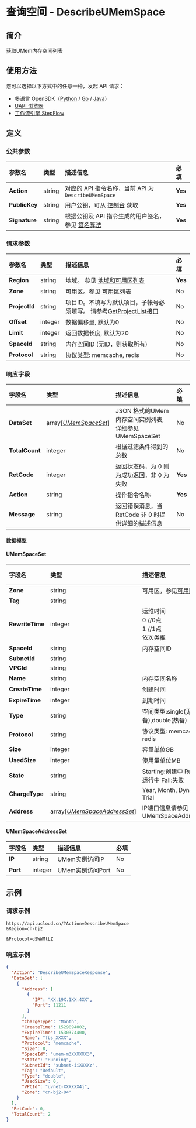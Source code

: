 # 查询空间 - DescribeUMemSpace

## 简介

获取UMem内存空间列表





## 使用方法

您可以选择以下方式中的任意一种，发起 API 请求：
- 多语言 OpenSDK（[Python](https://github.com/ucloud/ucloud-sdk-python3) / [Go](https://github.com/ucloud/ucloud-sdk-go) / [Java](https://github.com/ucloud/ucloud-sdk-java)）
- [UAPI 浏览器](https://console.ucloud.cn/uapi/detail?id=DescribeUMemSpace)
- [工作流引擎 StepFlow](https://console.ucloud.cn/stepflow/manage/)

## 定义

### 公共参数

| 参数名 | 类型 | 描述信息 | 必填 |
|:---|:---|:---|:---|
| **Action**     | string  | 对应的 API 指令名称，当前 API 为 `DescribeUMemSpace`                        | **Yes** |
| **PublicKey**  | string  | 用户公钥，可从 [控制台](https://console.ucloud.cn/uapi/apikey) 获取                                             | **Yes** |
| **Signature**  | string  | 根据公钥及 API 指令生成的用户签名，参见 [签名算法](api/summary/signature.md)  | **Yes** |

### 请求参数

| 参数名 | 类型 | 描述信息 | 必填 |
|:---|:---|:---|:---|
| **Region** | string | 地域。 参见 [地域和可用区列表](api/summary/regionlist) |**Yes**|
| **Zone** | string | 可用区。参见 [可用区列表](api/summary/regionlist) |No|
| **ProjectId** | string | 项目ID。不填写为默认项目，子帐号必须填写。 请参考[GetProjectList接口](api/summary/get_project_list) |No|
| **Offset** | integer | 数据偏移量, 默认为0 |No|
| **Limit** | integer | 返回数据长度, 默认为20 |No|
| **SpaceId** | string | 内存空间ID (无ID，则获取所有) |No|
| **Protocol** | string | 协议类型: memcache, redis |No|

### 响应字段

| 字段名 | 类型 | 描述信息 | 必填 |
|:---|:---|:---|:---|
| **DataSet** | array[[*UMemSpaceSet*](#UMemSpaceSet)] | JSON 格式的UMem内存空间实例列表, 详细参见 UMemSpaceSet |No|
| **TotalCount** | integer | 根据过滤条件得到的总数 |No|
| **RetCode** | integer | 返回状态码，为 0 则为成功返回，非 0 为失败 |**Yes**|
| **Action** | string | 操作指令名称 |**Yes**|
| **Message** | string | 返回错误消息，当 RetCode 非 0 时提供详细的描述信息 |No|

#### 数据模型


#### UMemSpaceSet

| 字段名 | 类型 | 描述信息 | 必填 |
|:---|:---|:---|:---|
| **Zone** | string | 可用区，参见[可用区列表](api/summary/regionlist) |No|
| **Tag** | string |  |**Yes**|
| **RewriteTime** | integer | 运维时间<br />0   //0点<br />1   //1点<br />依次类推 |**Yes**|
| **SpaceId** | string | 内存空间ID |No|
| **SubnetId** | string |  |No|
| **VPCId** | string |  |No|
| **Name** | string | 内存空间名称 |No|
| **CreateTime** | integer | 创建时间 |No|
| **ExpireTime** | integer | 到期时间 |No|
| **Type** | string | 空间类型:single(无热备),double(热备) |No|
| **Protocol** | string | 协议类型: memcache, redis |No|
| **Size** | integer | 容量单位GB |No|
| **UsedSize** | integer | 使用量单位MB |No|
| **State** | string | Starting:创建中 Running:运行中 Fail:失败 |No|
| **ChargeType** | string | Year, Month, Dynamic, Trial |No|
| **Address** | array[[*UMemSpaceAddressSet*](#UMemSpaceAddressSet)] | IP端口信息请参见 UMemSpaceAddressSet |No|

#### UMemSpaceAddressSet

| 字段名 | 类型 | 描述信息 | 必填 |
|:---|:---|:---|:---|
| **IP** | string | UMem实例访问IP |No|
| **Port** | integer | UMem实例访问Port |No|

## 示例

### 请求示例
    
```
https://api.ucloud.cn/?Action=DescribeUMemSpace
&Region=cn-bj2

&Protocol=dSWWMtLZ
```

### 响应示例
    
```json
{
  "Action": "DescribeUMemSpaceResponse",
  "DataSet": [
    {
      "Address": [
        {
          "IP": "XX.19X.1XX.4XX",
          "Port": 11211
        }
      ],
      "ChargeType": "Month",
      "CreateTime": 1529894002,
      "ExpireTime": 1530374400,
      "Name": "fbs_XXXX",
      "Protocol": "memcache",
      "Size": 8,
      "SpaceId": "umem-m3XXXXXX3",
      "State": "Running",
      "SubnetId": "subnet-iiXXXXz",
      "Tag": "Default",
      "Type": "double",
      "UsedSize": 0,
      "VPCId": "uvnet-XXXXXX4j",
      "Zone": "cn-bj2-04"
    }
  ],
  "RetCode": 0,
  "TotalCount": 2
}
```




